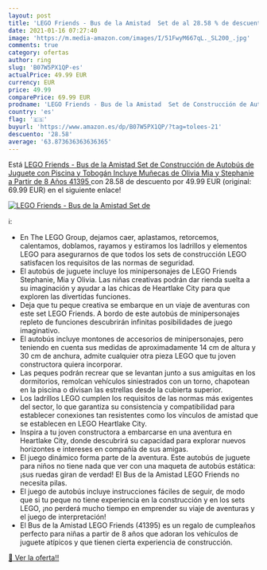 ```yaml
---
layout: post
title: 'LEGO Friends - Bus de la Amistad  Set de al 28.58 % de descuento'
date: 2021-01-16 07:27:40
image: 'https://m.media-amazon.com/images/I/51FwyM667qL._SL200_.jpg'
comments: true
category: ofertas
author: ring
slug: 'B07W5PX1QP-es'
actualPrice: 49.99 EUR
currency: EUR
price: 49.99
comparePrice: 69.99 EUR
prodname: 'LEGO Friends - Bus de la Amistad  Set de Construcción de Autobús de Juguete con Piscina y Tobogán  Incluye Muñecas de Olivia  Mia y Stephanie  a Partir de 8 Años  41395 '
country: 'es'
flag: '🇪🇸'
buyurl: 'https://www.amazon.es/dp/B07W5PX1QP/?tag=tolees-21'
descuento: '28.58'
average: '63.873636363636365'
---
```


Está [LEGO Friends - Bus de la Amistad  Set de Construcción de Autobús de Juguete con Piscina y Tobogán  Incluye Muñecas de Olivia  Mia y Stephanie  a Partir de 8 Años  41395 ](https://www.amazon.es/dp/B07W5PX1QP/?tag=tolees-21) con 28.58 de descuento por 49.99 EUR (original: 69.99 EUR) en el siguiente enlace!

[![LEGO Friends - Bus de la Amistad  Set de](https://m.media-amazon.com/images/I/51FwyM667qL._SL200_.jpg)](https://www.amazon.es/dp/B07W5PX1QP/?tag=tolees-21)

ℹ️:

- En The LEGO Group, dejamos caer, aplastamos, retorcemos, calentamos, doblamos, rayamos y estiramos los ladrillos y elementos LEGO para asegurarnos de que todos los sets de construcción LEGO satisfacen los requisitos de las normas de seguridad.
- El autobús de juguete incluye los minipersonajes de LEGO Friends Stephanie, Mia y Olivia. Las niñas creativas podrán dar rienda suelta a su imaginación y ayudar a las chicas de Heartlake City para que exploren las divertidas funciones.
- Deja que tu peque creativa se embarque en un viaje de aventuras con este set LEGO Friends. A bordo de este autobús de minipersonajes repleto de funciones descubrirán infinitas posibilidades de juego imaginativo.
- El autobús incluye montones de accesorios de minipersonajes, pero teniendo en cuenta sus medidas de aproximadamente 14 cm de altura y 30 cm de anchura, admite cualquier otra pieza LEGO que tu joven constructora quiera incorporar.
- Las peques podrán recrear que se levantan junto a sus amiguitas en los dormitorios, remolcan vehículos siniestrados con un torno, chapotean en la piscina o divisan las estrellas desde la cubierta superior.
- Los ladrillos LEGO cumplen los requisitos de las normas más exigentes del sector, lo que garantiza su consistencia y compatibilidad para establecer conexiones tan resistentes como los vínculos de amistad que se establecen en LEGO Heartlake City.
- Inspira a tu joven constructora a embarcarse en una aventura en Heartlake City, donde descubrirá su capacidad para explorar nuevos horizontes e intereses en compañía de sus amigas.
- El juego dinámico forma parte de la aventura. Este autobús de juguete para niños no tiene nada que ver con una maqueta de autobús estática: ¡sus ruedas giran de verdad! El Bus de la Amistad LEGO Friends no necesita pilas.
- El juego de autobús incluye instrucciones fáciles de seguir, de modo que si tu peque no tiene experiencia en la construcción y en los sets LEGO, ¡no perderá mucho tiempo en emprender su viaje de aventuras y el juego de interpretación!
- El Bus de la Amistad LEGO Friends (41395) es un regalo de cumpleaños perfecto para niñas a partir de 8 años que adoran los vehículos de juguete atípicos y que tienen cierta experiencia de construcción.

[🛒 Ver la oferta!!](https://www.amazon.es/dp/B07W5PX1QP/?tag=tolees-21)
